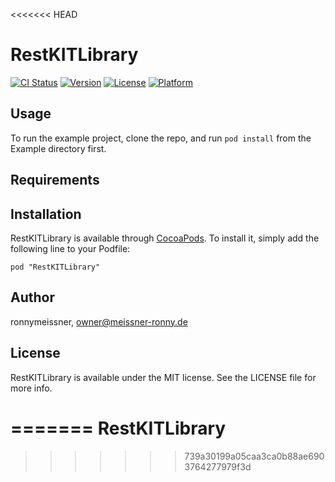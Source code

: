 <<<<<<< HEAD
# RestKITLibrary

[![CI Status](http://img.shields.io/travis/ronnymeissner/RestKITLibrary.svg?style=flat)](https://travis-ci.org/ronnymeissner/RestKITLibrary)
[![Version](https://img.shields.io/cocoapods/v/RestKITLibrary.svg?style=flat)](http://cocoadocs.org/docsets/RestKITLibrary)
[![License](https://img.shields.io/cocoapods/l/RestKITLibrary.svg?style=flat)](http://cocoadocs.org/docsets/RestKITLibrary)
[![Platform](https://img.shields.io/cocoapods/p/RestKITLibrary.svg?style=flat)](http://cocoadocs.org/docsets/RestKITLibrary)

## Usage

To run the example project, clone the repo, and run `pod install` from the Example directory first.

## Requirements

## Installation

RestKITLibrary is available through [CocoaPods](http://cocoapods.org). To install
it, simply add the following line to your Podfile:

    pod "RestKITLibrary"

## Author

ronnymeissner, owner@meissner-ronny.de

## License

RestKITLibrary is available under the MIT license. See the LICENSE file for more info.

=======
RestKITLibrary
==============
>>>>>>> 739a30199a05caa3ca0b88ae6903764277979f3d
